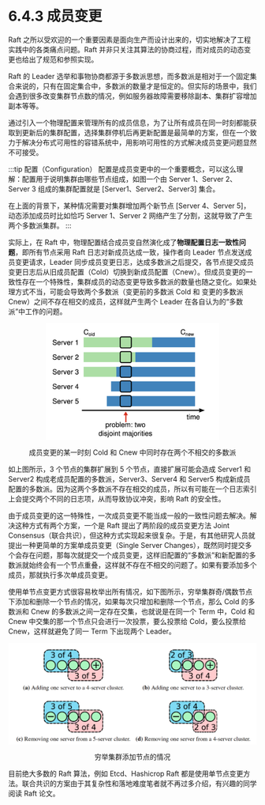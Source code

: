 # 6.4.3 成员变更

Raft 之所以受欢迎的一个重要因素是面向生产而设计出来的，切实地解决了工程实践中的各类痛点问题。Raft 并非只关注其算法的协商过程，而对成员的动态变更也给出了规范和参照实现。

Raft 的 Leader 选举和事物协商都源于多数派思想，而多数派是相对于一个固定集合来说的，只有在固定集合中，多数派的数量才是恒定的。但实际的场景中，我们会遇到很多改变集群节点数的情况，例如服务器故障需要移除副本、集群扩容增加副本等等。

通过引入一个物理配置来管理所有的成员信息，为了让所有成员在同一时刻都能获取到更新后的集群配置，选择集群停机后再更新配置是最简单的方案，但在一个致力于解决分布式可用性的容错系统中，用影响可用性的方式解决成员变更问题显然不可接受。

:::tip 配置（Configuration）
配置是成员变更中的一个重要概念，可以这么理解：配置用于说明集群由哪些节点组成，如图一个由 Server 1、Server 2、Server 3 组成的集群配置就是 [Server1、Server2、Server3] 集合。

在上面的背景下，某种情况需要对集群增加两个新节点 [Server 4、Server 5]，动态添加成员时比如恰巧 Server 1、Server 2 网络产生了分割，这就导致了产生两个多数派集群。
:::

实际上，在 Raft 中，物理配置结合成员变自然演化成了**物理配置日志一致性问题**，即所有节点采用 Raft 日志对新成员达成一致，操作者向 Leader 节点发送成员变更请求，Leader 同步成员变更日志，达成多数派之后提交，各节点提交成员变更日志后从旧成员配置（Cold）切换到新成员配置（Cnew）。但成员变更的一致性存在一个特殊性，集群成员的动态变更导致多数派的数量也随之变化。如果处理方式不当，可能会导致两个多数派（变更前的多数派 Cold 和 变更的多数派 Cnew）之间不存在相交的成员，这样就产生两个 Leader 在各自认为的“多数派”中工作的问题。

<div  align="center">
	<img src="../assets/raft-ConfChange.png" width = "350"  align=center />
	<p>成员变更的某一时刻 Cold 和 Cnew 中同时存在两个不相交的多数派</p>
</div>

如上图所示，3 个节点的集群扩展到 5 个节点，直接扩展可能会造成 Server1 和 Server2 构成老成员配置的多数派，Server3、Server4 和 Server5 构成新成员配置的多数派。因为这两个多数派不存在相交的成员，所以有可能在一个日志索引上会提交两个不同的日志项，从而导致协议冲突，影响 Raft 的安全性。

由于成员变更的这一特殊性，一次成员变更不能当成一般的一致性问题去解决。解决这种方式有两个方案，一个是 Raft 提出了两阶段的成员变更方法 Joint Consensus（联合共识），但这种方式实现起来很复杂。于是，有其他研究人员就提出一种更简单的方案单成员变更（Single Server Changes），既然同时提交多个会存在问题，那每次就提交一个成员变更，这样旧配置的“多数派”和新配置的多数派就始终会有一个节点重叠，这样就不存在不相交的问题了。如果有要添加多个成员，那就执行多次单成员变更。

使用单节点变更方式很容易枚举出所有情况，如下图所示，穷举集群奇/偶数节点下添加和删除一个节点的情况，如果每次只增加和删除一个节点，那么 Cold 的多数派和 Cnew 的多数派之间一定存在交集，也就说是在同一个 Term 中，Cold 和 Cnew 中交集的那一个节点只会进行一次投票，要么投票给 Cold，要么投票给 Cnew，这样就避免了同一 Term 下出现两个 Leader。

<div  align="center">
	<img src="../assets/raft-single-server.png" width = "550"  align=center />
	<p>穷举集群添加节点的情况</p>
</div>


目前绝大多数的 Raft 算法，例如 Etcd、Hashicrop Raft 都是使用单节点变更方法。联合共识的方案由于其复杂性和落地难度笔者就不再过多介绍，有兴趣的同学阅读 Raft 论文。